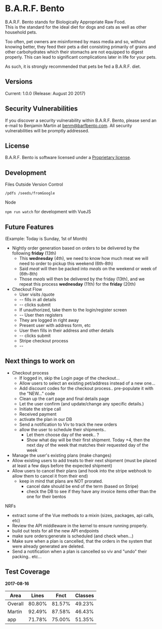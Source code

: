 # B.A.R.F. Bento

B.A.R.F. Bento stands for Biologically Appropriate Raw Food. \
This is the standard for the ideal diet for dogs and cats as well as other household pets. 

Too often, pet owners are misinformed by mass media and so, without knowing better, they feed their pets a 
diet consisting primarily of grains and other carbohydrates which their stomachs are not equipped to 
digest properly. This can lead to significant complications later in life for your pets. 

As such, it is strongly recommended that pets be fed a B.A.R.F. diet. 

## Versions

Current: 1.0.0 (Release: August 20 2017)

## Security Vulnerabilities

If you discover a security vulnerability within B.A.R.F. Bento, please send an e-mail to Benjamin Martin at 
benm@barfbento.com. All security vulnerabilities will be promptly addressed.

## License

B.A.R.F. Bento is software licensed under a [Proprietary license](https://en.wikipedia.org/wiki/Proprietary_software).

## Development

Files Outside Version Control

`/pdfs
/seeds/fromGoogle`

Node

`npm run watch` for development with VueJS

## Future Features

(Example: Today is Sunday, 1st of Month)
* Nightly order generation based on orders to be delivered by the following **friday** (13th)
  * This **wednesday** (4th), we need to know how much meat we will need to order to pickup this weekend (6th-8th)
  * Said *meat* will then be packed into *meals* on the weekend or week of (6th-8th)
  * Those *meals* will then be delivered by the friday (13th), and we repeat this process **wednesday** (11th) for the **friday** (20th)
* Checkout Flow
  * User visits /quote
  * -- fills in all details
  * -- clicks submit
  * If unauthorized, take them to the login/register screen
  * -- User then registers
  * They are logged in right away
  * Present user with address form, etc
  * User then fills in their address and other details
  * -- clicks submit
  * Stripe checkout process
  * -- 
  
## Next things to work on

* Checkout process
  * If logged in, skip the Login page of the checkout...
  * Allow users to select an existing pet/address instead of a new one...
  * Add discount codes for the checkout process.. pre-populate it with the "NEW..." code
  * Clean up the cart page and final details page
  * Let the user confirm (and update/change any specific details.)
  * Initiate the stripe call
  * Received payment
  * activate the plan in our DB
  * Send a notification to Viv to track the new orders
  * allow the user to schedule their shipments.. 
    * Let them choose day of the week.. ?
    * Show what day will be their first shipment. Today +4, then the next day of the week that matches their requested day of the week
* Manage the user's existing plans (make changes)
* Allow existing users to add treats to their next shipment (must be placed at least a few days before the expected shipment)
* Allow users to cancel their plans (and hook into the stripe webhook to allow them to cancel it from their end)
  * keep in mind that plans are NOT prorated.
    * cancel date should be end of the term (based on Stripe)
    * check the DB to see if they have any invoice items other than the one for their bentos 

NRFs
* extract some of the Vue methods to a mixin (sizes, packages, api calls, etc)
* Review the API middleware in the kernel to ensure running properly.
* build out tests for all the new API endpoints
* make sure orders:generate is scheduled (and check when...)
* Make sure when a plan is cancelled, that the orders in the system that were already generated are deleted.
* Send a notification when a plan is cancelled so viv and "undo" their packing.. etc...

## Test Coverage

**2017-08-16**

| Area | Lines | Fnct | Classes |
| ---- | ----- | ---- | ------- |
| Overall | 80.80% | 81.57% | 49.23% |
| Martin | 92.49% | 87.58% | 46.43% |
| app | 71.78% | 75.00% | 51.35% |
